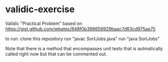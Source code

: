 # validic-exercise

Validic "Practical Problem" based on https://gist.github.com/wbates/848f0b398656929baac7d63cd975ae75

to run:
  clone this repository
  run "javac SortJobs.java"
  run "java SortJobs"
  
 Note that there is a method that encompasses unit tests that is autmatically called right now but that can be commented out.
